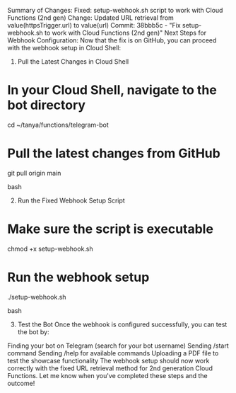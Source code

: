 Summary of Changes:
Fixed: setup-webhook.sh script to work with Cloud Functions (2nd gen)
Change: Updated URL retrieval from value(httpsTrigger.url) to value(url)
Commit: 38bbb5c - "Fix setup-webhook.sh to work with Cloud Functions (2nd gen)"
Next Steps for Webhook Configuration:
Now that the fix is on GitHub, you can proceed with the webhook setup in Cloud Shell:

1. Pull the Latest Changes in Cloud Shell
# In your Cloud Shell, navigate to the bot directory
cd ~/tanya/functions/telegram-bot

# Pull the latest changes from GitHub
git pull origin main

bash


2. Run the Fixed Webhook Setup Script
# Make sure the script is executable
chmod +x setup-webhook.sh

# Run the webhook setup
./setup-webhook.sh

bash


3. Test the Bot
Once the webhook is configured successfully, you can test the bot by:

Finding your bot on Telegram (search for your bot username)
Sending /start command
Sending /help for available commands
Uploading a PDF file to test the showcase functionality
The webhook setup should now work correctly with the fixed URL retrieval method for 2nd generation Cloud Functions. Let me know when you've completed these steps and the outcome!